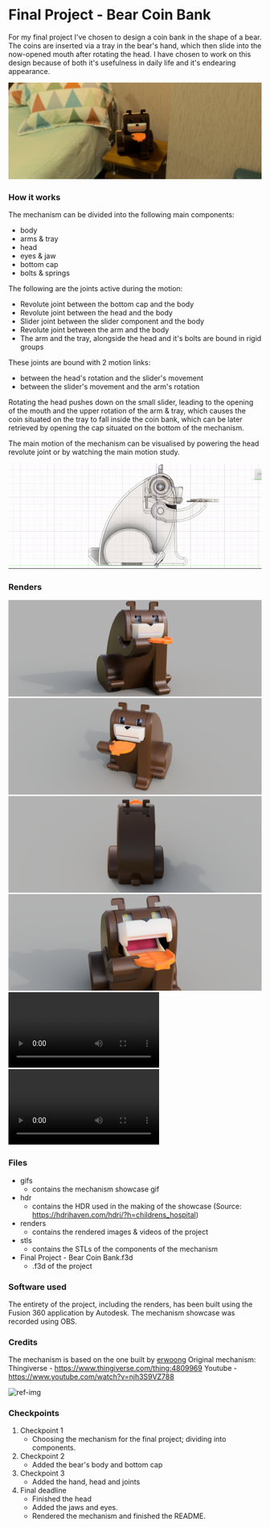 # Final Project - Bear Coin Bank
For my final project I've chosen to design a coin bank in the shape of a bear. The coins are inserted via a tray in the bear's hand, which then slide into the now-opened mouth after rotating the head. I have chosen to work on this design because of both it's usefulness in daily life and it's endearing appearance.

![showcase-img](renders/showcaserender.png)

### How it works

The mechanism can be divided into the following main components:
   - body
   - arms & tray
   - head
   - eyes & jaw
   - bottom cap
   - bolts & springs

The following are the joints active during the motion:
   - Revolute joint between the bottom cap and the body
   - Revolute joint between the head and the body
   - Slider joint between the slider component and the body
   - Revolute joint between the arm and the body
   - The arm and the tray, alongside the head and it's bolts are bound in rigid groups

These joints are bound with 2 motion links:
   - between the head's rotation and the slider's movement
   - between the slider's movement and the arm's rotation

Rotating the head pushes down on the small slider, leading to the opening of the mouth and the upper rotation of the arm & tray, which causes the coin situated on the tray to fall inside the coin bank, which can be later retrieved by opening the cap situated on the bottom of the mechanism.

The main motion of the mechanism can be visualised by powering the head revolute joint or by watching the main motion study.

![showcase-gif](gifs/mechanismshowcase.gif)


### Renders
![frontleft](renders/frontleft.png)
![frontright](renders/frontright.png)
![topdown](renders/topdown.png)
![mouthopen](renders/mouthopen.png)
![facevideo](renders/facevideo.mp4)
![awayvideo](renders/awayvideo.mp4)

### Files
   - gifs
      - contains the mechanism showcase gif
   - hdr
      - contains the HDR used in the making of the showcase (Source: https://hdrihaven.com/hdri/?h=childrens_hospital)
   - renders
      - contains the rendered images & videos of the project
   - stls
      - contains the STLs of the components of the mechanism
   - Final Project - Bear Coin Bank.f3d
      - .f3d of the project

### Software used
The entirety of the project, including the renders, has been built using the Fusion 360 application by Autodesk.
The mechanism showcase was recorded using OBS.


### Credits
The mechanism is based on the one built by [erwoong](https://www.thingiverse.com/erwoong/designs)
Original mechanism:
Thingiverse - https://www.thingiverse.com/thing:4809969
Youtube - https://www.youtube.com/watch?v=njh3S9VZ788

![ref-img](https://cdn.thingiverse.com/assets/51/0a/93/4a/2d/featured_preview_bear_4_3_001.jpg)

### Checkpoints
1. Checkpoint 1
   - Choosing the mechanism for the final project; dividing into components.
2. Checkpoint 2
   - Added the bear's body and bottom cap
3. Checkpoint 3
   - Added the hand, head and joints
4. Final deadline
   - Finished the head
   - Added the jaws and eyes.
   - Rendered the mechanism and finished the README.